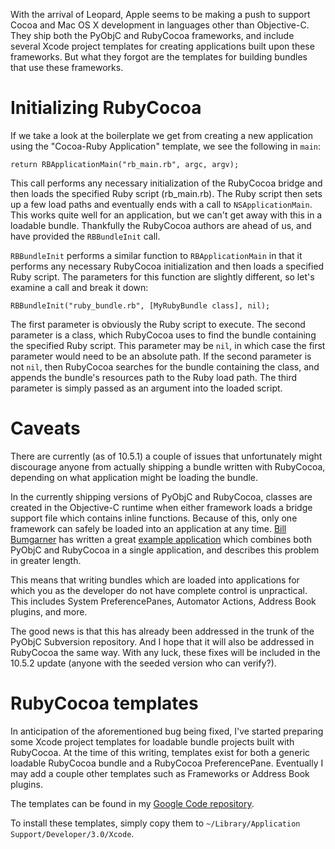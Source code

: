 With the arrival of Leopard, Apple seems to be making a push to support Cocoa and Mac OS X development in languages other than Objective-C.  They ship both the PyObjC and RubyCocoa frameworks, and include several Xcode project templates for creating applications built upon these frameworks.  But what they forgot are the templates for building bundles that use these frameworks.

# Initializing RubyCocoa

If we take a look at the boilerplate we get from creating a new application using the "Cocoa-Ruby Application" template, we see the following in `main`:

    return RBApplicationMain("rb_main.rb", argc, argv);

This call performs any necessary initialization of the RubyCocoa bridge and then loads the specified Ruby script (rb_main.rb).  The Ruby script then sets up a few load paths and eventually ends with a call to `NSApplicationMain`.  This works quite well for an application, but we can't get away with this in a loadable bundle.  Thankfully the RubyCocoa authors are ahead of us, and have provided the `RBBundleInit` call.

`RBBundleInit` performs a similar function to `RBApplicationMain` in that it performs any necessary RubyCocoa initialization and then loads a specified Ruby script.  The parameters for this function are slightly different, so let's examine a call and break it down:

    RBBundleInit("ruby_bundle.rb", [MyRubyBundle class], nil);

The first parameter is obviously the Ruby script to execute.  The second parameter is a class, which RubyCocoa uses to find the bundle containing the specified Ruby script.  This parameter may be `nil`, in which case the first parameter would need to be an absolute path.  If the second parameter is not `nil`, then RubyCocoa searches for the bundle containing the class, and appends the bundle's resources path to the Ruby load path.  The third parameter is simply passed as an argument into the loaded script.


# Caveats

There are currently (as of 10.5.1) a couple of issues that unfortunately might discourage anyone from actually shipping a bundle written with RubyCocoa, depending on what application might be loading the bundle.

In the currently shipping versions of PyObjC and RubyCocoa, classes are created in the Objective-C runtime when either framework loads a bridge support file which contains inline functions.  Because of this, only one framework can safely be loaded into an application at any time.  [Bill Bumgarner][bbum] has written a great [example application][bbum1] which combines both PyObjC and RubyCocoa in a single application, and describes this problem in greater length.  

This means that writing bundles which are loaded into applications for which you as the developer do not have complete control is unpractical.  This includes System PreferencePanes, Automator Actions, Address Book plugins, and more.

The good news is that this has already been addressed in the trunk of the PyObjC Subversion repository.  And I hope that it will also be addressed in RubyCocoa the same way.  With any luck, these fixes will be included in the 10.5.2 update (anyone with the seeded version who can verify?).

# RubyCocoa templates

In anticipation of the aforementioned bug being fixed, I've started preparing some Xcode project templates for loadable bundle projects built with RubyCocoa.  At the time of this writing, templates exist for both a generic loadable RubyCocoa bundle and a RubyCocoa PreferencePane.  Eventually I may add a couple other templates such as Frameworks or Address Book plugins.

The templates can be found in my [Google Code repository][svn].

To install these templates, simply copy them to `~/Library/Application Support/Developer/3.0/Xcode`.


[bbum]: http://www.friday.com/bbum
[bbum1]: http://www.friday.com/bbum/2007/11/25/can-ruby-python-an-objective-c-co-exist-in-a-single-application/
[svn]: http://threeve.googlecode.com/svn/trunk/XcodeProjectTemplates/
